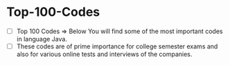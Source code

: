 # Top-100-Codes

- [ ] Top 100 Codes => Below You will find some of the most important codes in language Java.
- [ ]  These codes are of prime importance for college semester exams and also for various online tests and interviews of the companies.
